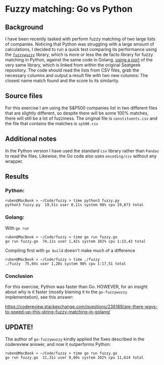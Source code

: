 # Fuzzy matching: Go vs Python

## Background 

I have been recently tasked with perform fuzzy matching of two large lists of companies. Noticing that Python was struggling with a large amount of calculations, I decided to run a quick test comparing its performance using the [`fuzzywuzzy`](https://github.com/seatgeek/fuzzywuzzy) library, which is more or less the de facto library for fuzzy matching in Python, against the same code in Golang, [using a port](https://github.com/paul-mannino/go-fuzzywuzzy) of the very same library, which is linked from within the original Seatgeek repository. The code should read the lists from CSV files, grab the necessary columns and output a result file with two new columns: The closest name match found and the score to its similarity. 

## Source files

For this exercise I am using the S&P500 companies list in two different files that are slightly different, so despite there will be some 100% matches, there will still be a lot of fuzziness. The original file is `constituents.csv` and the file that contains the matches is `sp500.csv`

## Additional notes

In the Python version I have used the standard `csv` library rather than `Pandas` to read the files. Likewise, the Go code also uses `encoding/csv` without any wrapper. 

## Results

### Python:
    ruben@MacBook > ~/Code/fuzzy > time python3 fuzzy.py
    python3 fuzzy.py  19,51s user 0,11s system 98% cpu 19,873 total

### Golang:

With `go run`

    ruben@MacBook > ~/Code/fuzzy > time go run fuzzy.go
    go run fuzzy.go  74,11s user 1,42s system 102% cpu 1:13,43 total

Compiling first with `go build` doesn't make much of a difference

    ruben@MacBook > ~/Code/fuzzy > time ./fuzzy  
    ./fuzzy  75,04s user 1,28s system 98% cpu 1:17,51 total


### Conclusion

For this exercise, Python was faster than Go. 
HOWEVER, for an insight about why is it faster (mostly blaming it to the `go-fuzzywuzzy` implementation), see this answer:

https://codereview.stackexchange.com/questions/236189/are-there-ways-to-speed-up-this-string-fuzzy-matching-in-golang/

## UPDATE!

The author of `go-fuzzywuzzy` kindly applied the fixes described in the codereview answer, and now it outperforms Python:

    ruben@MacBook > ~/Code/fuzzy > time go run fuzzy.go
    go run fuzzy.go  11,31s user 0,60s system 102% cpu 11,614 total
